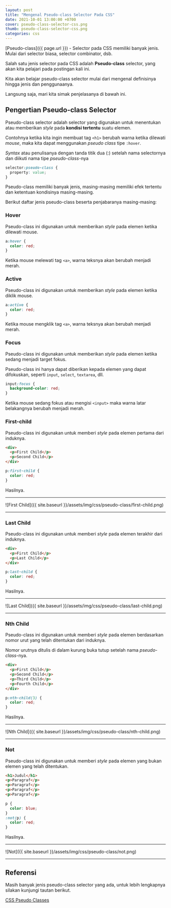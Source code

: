 ```yaml
---
layout: post
title: "Mengenal Pseudo-class Selector Pada CSS"
date: 2021-10-01 13:00:00 +0700
cover: pseudo-class-selector-css.png
thumb: pseudo-class-selector-css.png
categories: css
---
```


[Pseudo-class]({{ page.url }}) - Selector pada CSS memiliki banyak jenis. Mulai dari selector biasa, selector combinator, dsb.

Salah satu jenis selector pada CSS adalah __Pseudo-class__ selector, yang akan kita pelajari pada postingan kali ini.

Kita akan belajar pseudo-class selector mulai dari mengenal definisinya hingga jenis dan penggunaanya.

Langsung saja, mari kita simak penjelasanya di bawah ini.

## Pengertian Pseudo-class Selector

Pseudo-class selector adalah selector yang digunakan untuk menentukan atau memberikan *style* pada __kondisi tertentu__ suatu elemen.

Contohnya ketika kita ingin membuat tag `<h1>` berubah warna ketika dilewati _mouse_, maka kita dapat menggunakan _pseudo class_ tipe `:hover`.

_Syntax_ atau penulisanya dengan tanda titik dua (:) setelah nama selectornya dan diikuti nama tipe _pseudo-class_-nya

```css
selector:pseudo-class {
  property: value;
}
```

Pseudo-class memiliki banyak jenis, masing-masing memiliki efek tertentu dan ketentuan kondisinya masing-masing.

Berikut daftar jenis pseudo-class beserta penjabaranya masing-masing:

### Hover

Pseudo-class ini digunakan untuk memberikan *style* pada elemen ketika dilewati mouse.

```css
a:hover {
  color: red;
}
```

Ketika mouse melewati tag `<a>`, warna teksnya akan berubah menjadi merah.

### Active

Pseudo-class ini digunakan untuk memberikan *style* pada elemen ketika diklik mouse.

```css
a:active {
  color: red;
}
```

Ketika mouse mengklik tag `<a>`, warna teksnya akan berubah menjadi merah.

### Focus

Pseudo-class ini digunakan untuk memberikan *style* pada elemen ketika sedang menjadi target fokus.

Pseudo-class ini hanya dapat diberikan kepada elemen yang dapat difokuskan, seperti `input`, `select`, `textarea`, dll.

```css
input:focus {
  background-color: red;
}
```

Ketika mouse sedang fokus atau mengisi `<input>` maka warna latar belakangnya berubah menjadi merah.

### First-child

Pseudo-class ini digunakan untuk memberi *style* pada elemen pertama dari induknya.

```html
<div>
  <p>First Child</p>
  <p>Second Child</p>
</div>
```

```css
p:first-child {
  color: red;
}
```

Hasilnya.

***

![First Child]({{ site.baseurl }}/assets/img/css/pseudo-class/first-child.png)

***

### Last Child

Pseudo-class ini digunakan untuk memberi *style* pada elemen terakhir dari induknya.

```html
<div>
  <p>First Child</p>
  <p>Last Child</p>
</div>
```

```css
p:last-child {
  color: red;
}
```

Hasilnya.

***

![Last Child]({{ site.baseurl }}/assets/img/css/pseudo-class/last-child.png)

***

### Nth Child

Pseudo-class ini digunakan untuk memberi *style* pada elemen berdasarkan nomor urut yang telah ditentukan dari induknya.

Nomor urutnya ditulis di dalam kurung buka tutup setelah nama _pseudo-class_-nya.

```html
<div>
  <p>First Child</p>
  <p>Second Child</p>
  <p>Third Child</p>
  <p>Fourth Child</p>
</div>
```

```css
p:nth-child(3) {
  color: red;
}
```

Hasilnya.

***

![Nth Child]({{ site.baseurl }}/assets/img/css/pseudo-class/nth-child.png)

***

### Not

Pseudo-class ini digunakan untuk memberi *style* pada elemen yang bukan elemen yang telah ditentukan.

```html
<h1>Judul</h1>
<p>Paragraf</p>
<p>Paragraf</p>
<p>Paragraf</p>
<p>Paragraf</p>
```

```css
p {
  color: blue;
}
:not(p) {
  color: red;
}
```

Hasilnya.

***

![Not]({{ site.baseurl }}/assets/img/css/pseudo-class/not.png)

***

## Referensi

Masih banyak jenis pseudo-class selector yang ada, untuk lebih lengkapnya silakan kunjungi tautan berikut.

<a href="https://www.w3schools.com/css/css_pseudo_classes.asp" target="_blank">CSS Pseudo Classes</a>